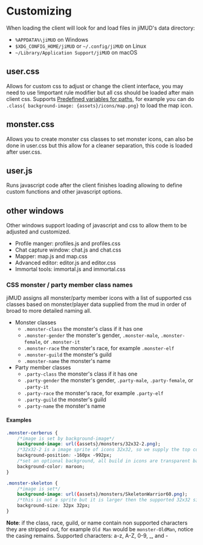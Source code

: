 # Customizing

When loading the client will look for and load files in jiMUD's data directory:

- `%APPDATA%\jiMUD` on Windows
- `$XDG_CONFIG_HOME/jiMUD` or `~/.config/jiMUD` on Linux
- `~/Library/Application Support/jiMUD` on macOS

## user.css

Allows for custom css to adjust or change the client interface, you may need to use !important rule modifier but all css should be loaded after main client css. Supports [Predefined variables for paths](faq.md#what-predefined-variables-can-be-use-for-paths), 
for example you can do `.class{ background-image: {assets}/icons/map.png}` to load the map icon.

## monster.css

Allows you to create monster css classes to set monster icons, can also be done in user.css but this allow for a cleaner separation, this code is loaded after user.css. 

## user.js

Runs javascript code after the client finishes loading allowing to define custom functions and other javascript options.

## other windows

Other windows support loading of javascript and css to allow them to be adjusted and customized.

- Profile manger: profiles.js and profiles.css
- Chat capture window: chat.js and chat.css
- Mapper: map.js and map.css
- Advanced editor: editor.js and editor.css
- Immortal tools: immortal.js and immortal.css

### CSS monster / party member class names

jiMUD assigns all monster/party member icons with a list of supported css classes based on monster/player data supplied from the mud in order of broad to more detailed naming all.

- Monster classes
  - `.monster-class` the monster's class if it has one
  - `.monster-gender` the monster's gender, `.monster-male`, `.monster-female`, or `.monster-it`
  - `.monster-race` the monster's race, for example `.monster-elf`
  - `.monster-guild` the monster's guild
  - `.monster-name` the monster's name
- Party member classes
  - `.party-class` the monster's class if it has one
  - `.party-gender` the monster's gender, `.party-male`, `.party-female`, or `.party-it`
  - `.party-race` the monster's race, for example `.party-elf`
  - `.party-guild` the monster's guild
  - `.party-name` the monster's name

#### Examples

```css
.monster-cerberus {
    /*image is set by background-image*/
    background-image: url({assets}/monsters/32x32-2.png);
    /*32x32-2 is a image sprite of icons 32x32, so we supply the top corner offset in -#*/
    background-position: -160px -992px;
    /*set an optional background, all build in icons are transparent background*/
    background-color: maroon;
}

.monster-skeleton {
    /*image is set*/
    background-image: url({assets}/monsters/SkeletonWarrior60.png);
    /*this is not a sprite but it is larger then the supported 32x32 size so we use css background-size to resize the image to fit the location*/
    background-size: 32px 32px;
}
```

**Note**: if the class, race, guild, or name contain non supported characters they are stripped out, for example `Old Man` would be `monster-OldMan`, notice the casing remains. Supported characters: a-z, A-Z, 0-9, _, and -